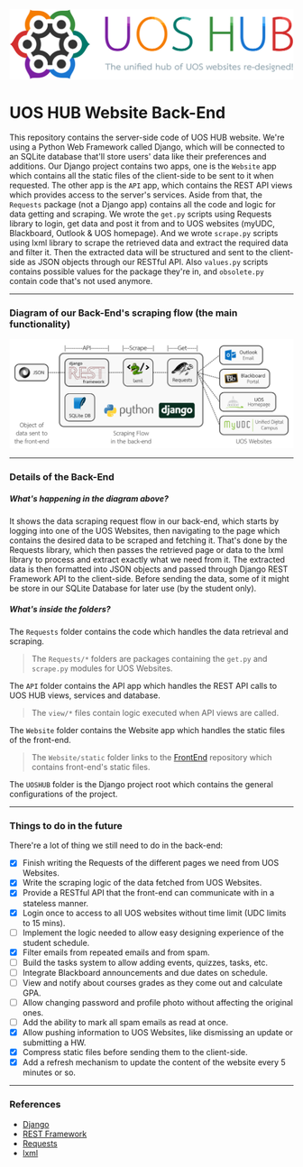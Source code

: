 ![](https://github.com/UOSHUB/Images/raw/master/slogan.png)

# UOS HUB Website Back-End

This repository contains the server-side code of UOS HUB website. 
We're using a Python Web Framework called Django, which will be connected to an SQLite database that'll store users' data like their preferences and additions.
Our Django project contains two apps, one is the `Website` app which contains all the static files of the client-side to be sent to it when requested.
The other app is the `API` app, which contains the REST API views which provides access to the server's services.
Aside from that, the `Requests` package (not a Django app) contains all the code and logic for data getting and scraping.
We wrote the `get.py` scripts using Requests library to login, get data and post it from and to UOS websites (myUDC, Blackboard, Outlook & UOS homepage).
And we wrote `scrape.py` scripts using lxml library to scrape the retrieved data and extract the required data and filter it.
Then the extracted data will be structured and sent to the client-side as JSON objects through our RESTful API.
Also `values.py` scripts contains possible values for the package they're in, and `obsolete.py` contain code that's not used anymore.

***

### Diagram of our Back-End's scraping flow (the main functionality)

![](https://github.com/UOSHUB/Images/raw/master/scraping-flow.png)

***

### Details of the Back-End

##### What's happening in the diagram above?
It shows the data scraping request flow in our back-end, which starts by logging into one of the UOS Websites,
then navigating to the page which contains the desired data to be scraped and fetching it.
That's done by the Requests library, which then passes the retrieved page or data to the lxml library to process and extract exactly what we need from it.
The extracted data is then formatted into JSON objects and passed through Django REST Framework API to the client-side.
Before sending the data, some of it might be store in our SQLite Database for later use (by the student only).

##### What's inside the folders?
The `Requests` folder contains the code which handles the data retrieval and scraping.
> The `Requests/*` folders are packages containing the `get.py` and `scrape.py` modules for UOS Websites.

The `API` folder contains the API app which handles the REST API calls to UOS HUB views, services and database.
> The `view/*` files contain logic executed when API views are called.

The `Website` folder contains the Website app which handles the static files of the front-end.
> The `Website/static` folder links to the [FrontEnd](https://github.com/UOSHUB/FrontEnd) repository which contains front-end's static files.

The `UOSHUB` folder is the Django project root which contains the general configurations of the project.  

***

### Things to do in the future

There're a lot of thing we still need to do in the back-end:

- [x] Finish writing the Requests of the different pages we need from UOS Websites.
- [x] Write the scraping logic of the data fetched from UOS Websites.
- [x] Provide a RESTful API that the front-end can communicate with in a stateless manner.
- [x] Login once to access to all UOS websites without time limit (UDC limits to 15 mins).
- [ ] Implement the logic needed to allow easy designing experience of the student schedule.
- [x] Filter emails from repeated emails and from spam.
- [ ] Build the tasks system to allow adding events, quizzes, tasks, etc.
- [ ] Integrate Blackboard announcements and due dates on schedule.
- [ ] View and notify about courses grades as they come out and calculate GPA.
- [ ] Allow changing password and profile photo without affecting the original ones.
- [ ] Add the ability to mark all spam emails as read at once.
- [x] Allow pushing information to UOS Websites, like dismissing an update or submitting a HW.
- [x] Compress static files before sending them to the client-side.
- [x] Add a refresh mechanism to update the content of the website every 5 minutes or so.

***

### References

- [Django](https://github.com/django/django)
- [REST Framework](https://github.com/encode/django-rest-framework)
- [Requests](https://github.com/requests/requests)
- [lxml](https://github.com/lxml/lxml)